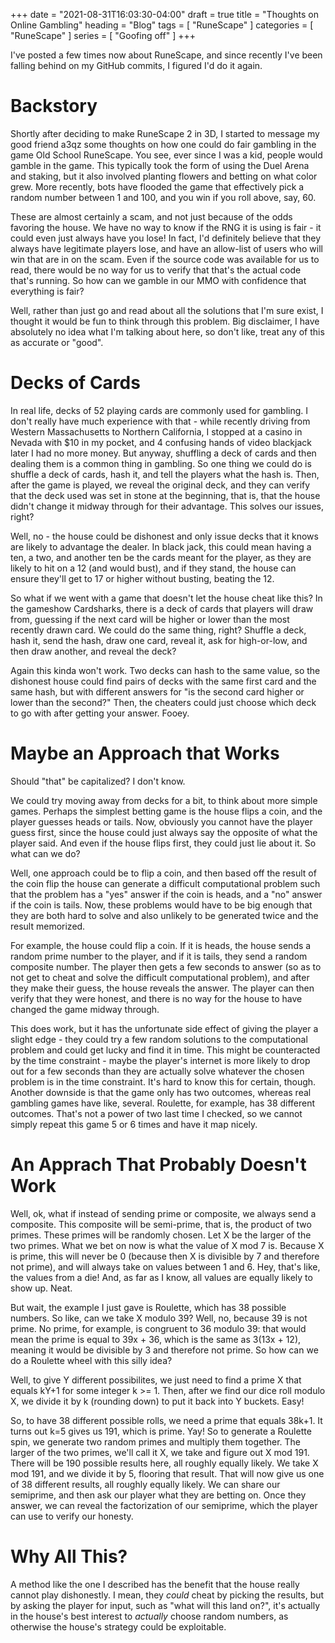 +++
date = "2021-08-31T16:03:30-04:00"
draft = true
title = "Thoughts on Online Gambling"
heading = "Blog"
tags = [ "RuneScape" ]
categories = [ "RuneScape" ]
series = [ "Goofing off" ]
+++

I've posted a few times now about RuneScape, and since recently I've been falling behind
on my GitHub commits, I figured I'd do it again.

<!-- more -->

# Backstory

Shortly after deciding to make RuneScape 2 in 3D, I started to
message my good friend a3qz some thoughts on how one could do
fair gambling in the game Old School RuneScape. You see, ever
since I was a kid, people would gamble in the game. This typically
took the form of using the Duel Arena and staking, but it also
involved planting flowers and betting on what color grew. More
recently, bots have flooded the game that effectively pick
a random number between 1 and 100, and you win if you roll
above, say, 60.

These are almost certainly a scam, and not just because of
the odds favoring the house. We have no way to know if the
RNG it is using is fair - it could even just always have you
lose! In fact, I'd definitely believe that they always have
legitimate players lose, and have an allow-list of users who
will win that are in on the scam. Even if the source code
was available for us to read, there would be no way for us
to verify that that's the actual code that's running. So how
can we gamble in our MMO with confidence that everything is fair?

Well, rather than just go and read about all the solutions that
I'm sure exist, I thought it would be fun to think through this
problem. Big disclaimer, I have absolutely no idea what I'm talking
about here, so don't like, treat any of this as accurate or "good".

# Decks of Cards

In real life, decks of 52 playing cards are commonly used for gambling.
I don't really have much experience with that - while recently driving
from Western Massachusetts to Northern California, I stopped at a casino
in Nevada with $10 in my pocket, and 4 confusing hands of video blackjack
later I had no more money. But anyway, shuffling a deck of cards and then
dealing them is a common thing in gambling. So one thing we could
do is shuffle a deck of cards, hash it, and tell the players what the hash is.
Then, after the game is played, we reveal the original deck, and they
can verify that the deck used was set in stone at the beginning, that is, that
the house didn't change it midway through for their advantage. This solves
our issues, right?

Well, no - the house could be dishonest and
only issue decks that it knows are likely to advantage the dealer. In black
jack, this could mean having a ten, a two, and another ten be the cards
meant for the player, as they are likely to hit on a 12 (and would bust),
and if they stand, the house can ensure they'll get to 17 or higher without busting,
beating the 12.

So what if we went with a game that doesn't let the house cheat like this?
In the gameshow Cardsharks, there is a deck of cards that players will draw from,
guessing if the next card will be higher or lower than the most recently drawn card.
We could do the same thing, right? Shuffle a deck, hash it, send the hash, draw one card,
reveal it, ask for high-or-low, and then draw another, and reveal the deck?

Again this kinda won't work. Two decks can hash to the same value, so the dishonest
house could find pairs of decks with the same first card and the same hash, but
with different answers for "is the second card higher or lower than the second?"
Then, the cheaters could just choose which deck to go with after getting your answer.
Fooey.

# Maybe an Approach that Works

Should "that" be capitalized? I don't know.

We could try moving away from decks for a bit, to think about more simple games.
Perhaps the simplest betting game is the house flips a coin, and the player guesses
heads or tails. Now, obviously you cannot have the player guess first, since the house
could just always say the opposite of what the player said. And even if the house
flips first, they could just lie about it. So what can we do?

Well, one approach could be to flip a coin, and then based off the result of the
coin flip the house can generate a difficult computational problem such that
the problem has a "yes" answer if the coin is heads, and a "no" answer if the coin
is tails. Now, these problems would have to be big enough that they are
both hard to solve and also unlikely to be generated twice and the result memorized.

For example, the house could flip a coin. If it is heads, the house sends a random prime number
to the player, and if it is tails, they send a random composite number. The player then gets
a few seconds to answer (so as to not get to cheat and solve the difficult computational problem),
and after they make their guess, the house reveals the answer. The player can then verify
that they were honest, and there is no way for the house to have changed the game midway through.

This does work, but it has the unfortunate side effect of giving the player a slight edge -
they could try a few random solutions to the computational problem and could get lucky
and find it in time. This might be counteracted by the time constraint - maybe the
player's internet is more likely to drop out for a few seconds than they are
actually solve whatever the chosen problem is in the time constraint. It's hard to know
this for certain, though. Another downside is that the game only has two outcomes,
whereas real gambling games have like, several. Roulette, for example, has
38 different outcomes. That's not a power of two last time I checked, so we cannot
simply repeat this game 5 or 6 times and have it map nicely. 

# An Apprach That Probably Doesn't Work

Well, ok, what if instead of sending prime or composite, we always send a composite. This composite will
be semi-prime, that is, the product of two primes. These primes will be randomly chosen. Let X be the
larger of the two primes. What we bet on now is what the value of X mod 7 is. Because X is prime, this
will never be 0 (because then X is divisible by 7 and therefore not prime), and will always take
on values between 1 and 6. Hey, that's like, the values from a die! And, as far as I know,
all values are equally likely to show up. Neat.

But wait, the example I just gave is Roulette, which has 38 possible numbers. So like, can we take
X modulo 39? Well, no, because 39 is not prime. No prime, for example, is congruent to 36 modulo 39:
that would mean the prime is equal to 39x + 36, which is the same as 3(13x + 12), meaning it would
be divisible by 3 and therefore not prime. So how can we do a Roulette wheel with this silly idea?

Well, to give Y different possibilites, we just need to find a prime X that equals kY+1 for some integer k >= 1.
Then, after we find our dice roll modulo X, we divide it by k (rounding down) to put it back into Y buckets. Easy!

So, to have 38 different possible rolls, we need a prime that equals 38k+1. It turns out k=5 gives us 191,
which is prime. Yay! So to generate a Roulette spin, we generate two random primes and multiply them together.
The larger of the two primes, we'll call it X, we take and figure out X mod 191. There will be 190 possible
results here, all roughly equally likely. We take X mod 191, and we divide it by 5, flooring that result.
That will now give us one of 38 different results, all roughly equally likely. We can share our semiprime, and
then ask our player what they are betting on. Once they answer, we can reveal the factorization
of our semiprime, which the player can use to verify our honesty.

# Why All This?

A method like the one I described has the benefit that the house really cannot play
dishonestly. I mean, they _could_ cheat by picking the results, but by asking
the player for input, such as "what will this land on?", it's actually in the house's
best interest to _actually_ choose random numbers, as otherwise the house's strategy
could be exploitable.

